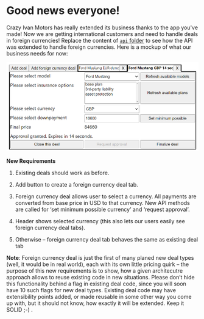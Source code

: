 # Good news everyone!
Crazy Ivan Motors has really extended its business thanks to the app you've made! Now we are getting international customers and need to handle deals in foreign currencies! Replace the content of [`api` folder](https://github.com/IKoshelev/ui-app-architecture-showcases/tree/requirments-advanced/src/api) to see how the API was extended to handle foreign currencies. Here is a mockup of what our business needs for now:

![](/requirments-sketches/9.png)

**New Requirements**
1.	Existing deals should work as before.

2.	Add button to create a foreign currency deal tab.

3.	Foreign currency deal allows user to select a currency. All payments are converted from base price in USD to that currency. New API methods are called for ‘set minimum possible currency’ and ‘request approval’.

4.	Header shows selected currency (this also lets our users easily see foreign currency deal tabs).

5.	Otherwise – foreign currency deal tab behaves the same as existing deal tab

**Note**: Foreign currency deal is just the first of many planed new deal types (well, it would be in real world), each with its own little pricing quirk – the purpose of this new requirements is to show, how a given architecutre approach allows to reuse existing code in new situations. Please don’t hide this functionality behind a flag in existing deal code, since you will soon have 10 such flags for new deal types. Existing deal code may have extensibility points added, or made reusable in some other way you come up with, but it should not know, how exactly it will be extended. Keep it SOLID ;-) .

